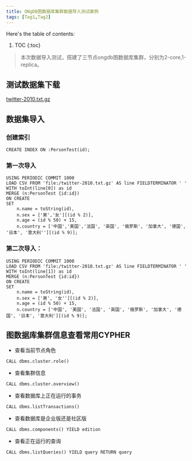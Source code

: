 ```yaml
---
title: ONgDB图数据库集群数据导入测试案例
tags: [Tag1,Tag2]
---
```


Here's the table of contents:
1. TOC
{:toc}

>本次数据导入测试，搭建了三节点ongdb图数据库集群，分别为2-core,1-replica。

## 测试数据集下载
[twitter-2010.txt.gz](https://snap.stanford.edu/data/twitter-2010.txt.gz)

## 数据集导入
### 创建索引
```
CREATE INDEX ON :PersonTest(id);
```

### 第一次导入
```
USING PERIODIC COMMIT 1000
LOAD CSV FROM 'file:/twitter-2010.txt.gz' AS line FIELDTERMINATOR ' '
WITH toInt(line[0]) as id
MERGE (n:PersonTest {id:id})
ON CREATE
SET
	n.name = toString(id),
	n.sex = ['男','女'][(id % 2)],
	n.age = (id % 50) + 15,
	n.country = ['中国','美国','法国', '英国', '俄罗斯', '加拿大', '德国', '日本', '意大利''][(id % 9)];
```
### 第二次导入：
```
USING PERIODIC COMMIT 1000
LOAD CSV FROM 'file:/twitter-2010.txt.gz' AS line FIELDTERMINATOR ' '
WITH toInt(line[1]) as id
MERGE (n:PersonTest {id:id})
ON CREATE
SET
	n.name = toString(id),
	n.sex = ['男', '女''][(id % 2)],
	n.age = (id % 50) + 15,
	n.country = ['中国', '美国', '法国', '英国', '俄罗斯', '加拿大', '德国', '日本', '意大利'][(id % 9)];
```
## 图数据库集群信息查看常用CYPHER
- 查看当前节点角色
```
CALL dbms.cluster.role()
```
- 查看集群信息
```
CALL dbms.cluster.overview()
```
- 查看数据库上正在运行的事务
```
CALL dbms.listTransactions()
```
- 查看数据库是企业版还是社区版
```
CALL dbms.components() YIELD edition
```
- 查看正在运行的查询
```
CALL dbms.listQueries() YIELD query RETURN query
```

